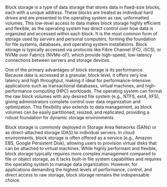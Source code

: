 Block storage is a type of data storage that stores data in fixed-size blocks, each with a unique address. These blocks are treated as individual hard drives and are presented to the operating system as raw, unformatted volumes. This low-level access to data makes block storage highly efficient and flexible, as the operating system has direct control over how data is organized and accessed within each block. It is the most common form of storage used by servers and personal computers, forming the foundation for file systems, databases, and operating system installations. Block storage is typically accessed via protocols like Fibre Channel (FC), iSCSI, or NVMe over Fabrics (NVMe-oF), which provide high-speed, low-latency connections between servers and storage devices.

One of the primary advantages of block storage is its performance. Because data is accessed at a granular, block level, it offers very low latency and high throughput, making it ideal for performance-intensive applications such as transactional databases, virtual machines, and high-performance computing (HPC) workloads. The operating system can format the raw block volumes with any desired file system (e.g., NTFS, ext4, XFS), giving administrators complete control over data organization and optimization. This flexibility also extends to data management, as block volumes can be easily partitioned, resized, and replicated, providing a robust foundation for dynamic storage environments.

Block storage is commonly deployed in Storage Area Networks (SANs) or as direct-attached storage (DAS) to individual servers. In cloud environments, block storage is often offered as a service (e.g., Amazon EBS, Google Persistent Disk), allowing users to provision virtual disks that can be attached to virtual machines. While highly performant and flexible, block storage typically requires more complex management compared to file or object storage, as it lacks built-in file system capabilities and requires the operating system to manage data organization. However, for applications demanding the highest levels of performance, control, and direct access to raw storage, block storage remains the indispensable choice.